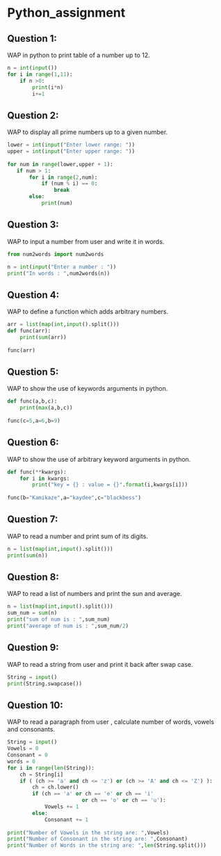 # Python_assignment

## Question 1:
WAP in python to print table of a number up to 12.
```python
n = int(input())
for i in range(1,11):
    if n >0:
        print(i*n)
        i+=1
```
## Question 2:
WAP to display all prime numbers up to a given number.
```python
lower = int(input("Enter lower range: "))  
upper = int(input("Enter upper range: "))  
  
for num in range(lower,upper + 1):  
   if num > 1:  
       for i in range(2,num):  
           if (num % i) == 0:  
               break  
       else:  
           print(num)
```
## Question 3:
WAP to input a number from user and write it in words.
```python
from num2words import num2words

n = int(input("Enter a number : "))
print("In words : ",num2words(n))
```
## Question 4:
WAP to define a function which adds arbitrary numbers.
```python
arr = list(map(int,input().split()))
def func(arr):
    print(sum(arr))
        
func(arr)
```
## Question 5:
WAP to show the use of keywords arguments in python.
```python
def func(a,b,c):
    print(max(a,b,c))
       
func(c=5,a=6,b=9)
```
## Question 6:
WAP to show the use of arbitrary keyword arguments in python.
```python
def func(**kwargs):
    for i in kwargs:
        print("key = {} : value = {}".format(i,kwargs[i]))
       
func(b="Kamikaze",a="kaydee",c="blackbess")
```
## Question 7:
WAP to read a number and print sum of its digits.
```python
n = list(map(int,input().split()))
print(sum(n))
```
## Question 8:
WAP to read a list of numbers and print the sun and average.
```python
n = list(map(int,input().split()))
sum_num = sum(n)
print("sum of num is : ",sum_num)
print("average of num is : ",sum_num/2)
```
## Question 9:
WAP to read a string from user and print it back after swap case.
```python
String = input()
print(String.swapcase())
```
## Question 10:
WAP to read a paragraph from user , calculate number of words, vowels and consonants.
```python
String = input()
Vowels = 0
Consonant = 0
words = 0
for i in range(len(String)):
    ch = String[i]
    if ( (ch >= 'a' and ch <= 'z') or (ch >= 'A' and ch <= 'Z') ):
        ch = ch.lower()
        if (ch == 'a' or ch == 'e' or ch == 'i' 
                        or ch == 'o' or ch == 'u'): 
            Vowels += 1
        else: 
            Consonant += 1
            
print("Number of Vowels in the string are: ",Vowels)
print("Number of Consonant in the string are: ",Consonant)
print("Number of Words in the string are: ",len(String.split()))
```
